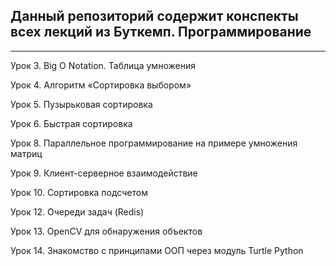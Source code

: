Данный репозиторий содержит конспекты всех лекций из Буткемп. Программирование
--
-----
Урок 3. Big O Notation. Таблица умножения

Урок 4. Алгоритм «Сортировка выбором»

Урок 5. Пузырьковая сортировка

Урок 6. Быстрая сортировка

Урок 8. Параллельное программирование на примере умножения матриц

Урок 9. Клиент-серверное взаимодействие

Урок 10. Сортировка подсчетом

Урок 12. Очереди задач (Redis)

Урок 13. OpenCV для обнаружения объектов

Урок 14. Знакомство с принципами ООП через модуль Turtle Python
